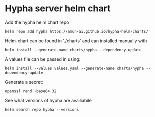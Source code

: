 # Hypha server helm chart

Add the hypha helm chart repo

    helm repo add hypha https://amun-ai.github.io/hypha-helm-charts/ 

Helm-chart can be found in './charts' and can installed manually with

    helm install --generate-name charts/hypha --dependency-update

A values file can be passed in using:

    helm install --values values.yaml --generate-name charts/hypha --dependency-update

Generate a secret:

    openssl rand -base64 32

See what versions of hypha are availiabile

    helm search repo hypha --versions